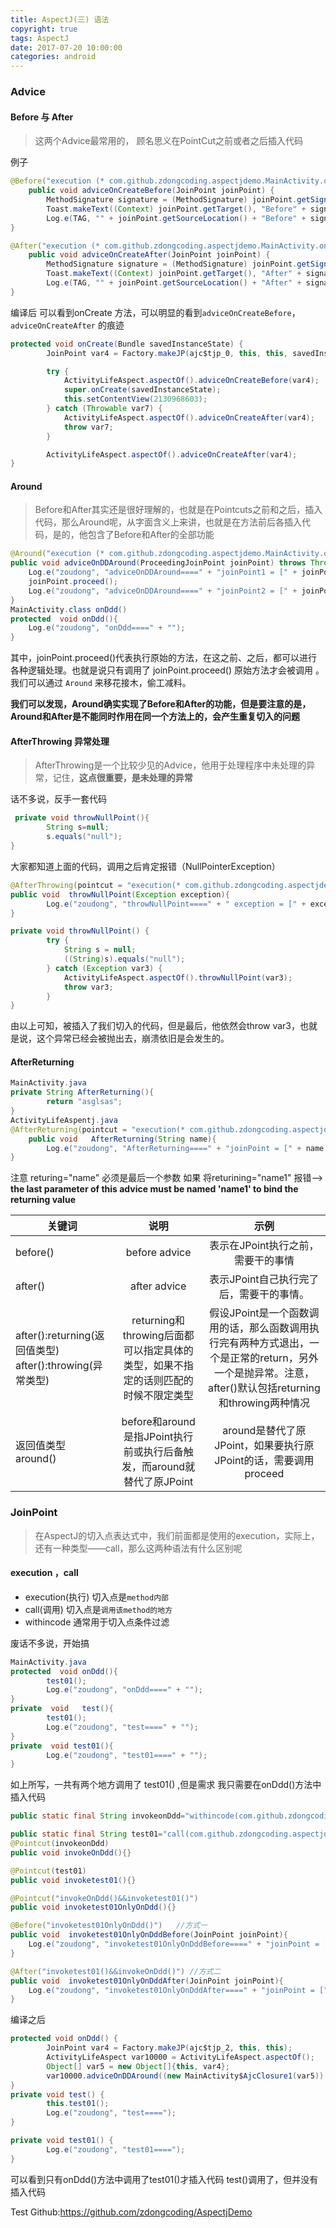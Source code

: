 ```yaml
---
title: AspectJ(三) 语法
copyright: true
tags: AspectJ
date: 2017-07-20 10:00:00
categories: android
---
```




### Advice
#### Before  与  After
> 这两个Advice最常用的， 顾名思义在PointCut之前或者之后插入代码

例子
```java
@Before("execution (* com.github.zdongcoding.aspectjdemo.MainActivity.onCreate(..))")
    public void adviceOnCreateBefore(JoinPoint joinPoint) {
        MethodSignature signature = (MethodSignature) joinPoint.getSignature();
        Toast.makeText((Context) joinPoint.getTarget(), "Before" + signature.toShortString(), Toast.LENGTH_SHORT).show();
        Log.e(TAG, "" + joinPoint.getSourceLocation() + "Before" + signature.toShortString());
}

@After("execution (* com.github.zdongcoding.aspectjdemo.MainActivity.onCreate(..))")
    public void adviceOnCreateAfter(JoinPoint joinPoint) {
        MethodSignature signature = (MethodSignature) joinPoint.getSignature();
        Toast.makeText((Context) joinPoint.getTarget(), "After" + signature.toShortString(), Toast.LENGTH_SHORT).show();
        Log.e(TAG, "" + joinPoint.getSourceLocation() + "After" + signature.toShortString());
}
```
  编译后 可以看到onCreate 方法，可以明显的看到` adviceOnCreateBefore `， ` adviceOnCreateAfter ` 的痕迹
```java
protected void onCreate(Bundle savedInstanceState) {
        JoinPoint var4 = Factory.makeJP(ajc$tjp_0, this, this, savedInstanceState);

        try {
            ActivityLifeAspect.aspectOf().adviceOnCreateBefore(var4);
            super.onCreate(savedInstanceState);
            this.setContentView(2130968603);
        } catch (Throwable var7) {
            ActivityLifeAspect.aspectOf().adviceOnCreateAfter(var4);
            throw var7;
        }

        ActivityLifeAspect.aspectOf().adviceOnCreateAfter(var4);
}
```
#### Around
>Before和After其实还是很好理解的，也就是在Pointcuts之前和之后，插入代码，那么Around呢，从字面含义上来讲，也就是在方法前后各插入代码，是的，他包含了Before和After的全部功能

```java
@Around("execution (* com.github.zdongcoding.aspectjdemo.MainActivity.onDdd())")
public void adviceOnDDAround(ProceedingJoinPoint joinPoint) throws Throwable {
    Log.e("zoudong", "adviceOnDDAround====" + "joinPoint1 = [" + joinPoint.getSignature() + "]");
    joinPoint.proceed();
    Log.e("zoudong", "adviceOnDDAround====" + "joinPoint2 = [" + joinPoint.getSignature() + "]");
}
MainActivity.class onDdd()
protected  void onDdd(){
    Log.e("zoudong", "onDdd====" + "");
}
```
其中，joinPoint.proceed()代表执行原始的方法，在这之前、之后，都可以进行各种逻辑处理。也就是说只有调用了 joinPoint.proceed() 原始方法才会被调用 。我们可以通过 ` Around ` 来移花接木，偷工减料。

**我们可以发现，Around确实实现了Before和After的功能，但是要注意的是，Around和After是不能同时作用在同一个方法上的，会产生重复切入的问题**

#### AfterThrowing  异常处理
>AfterThrowing是一个比较少见的Advice，他用于处理程序中未处理的异常，记住，**这点很重要，是未处理的异常**

话不多说，反手一套代码
```java
 private void throwNullPoint(){
        String s=null;
        s.equals("null");
}
```
大家都知道上面的代码，调用之后肯定报错（NullPointerException）

```java
@AfterThrowing(pointcut = "execution(* com.github.zdongcoding.aspectjdemo.MainActivity.throwNullPoint(..))",throwing="exception")
public void  throwNullPoint(Exception exception){
        Log.e("zoudong", "throwNullPoint====" + " exception = [" + exception.toString() + "]");
}

private void throwNullPoint() {
        try {
            String s = null;
            ((String)s).equals("null");
        } catch (Exception var3) {
            ActivityLifeAspect.aspectOf().throwNullPoint(var3);
            throw var3;
        }
}
```
由以上可知，被插入了我们切入的代码，但是最后，他依然会throw var3，也就是说，这个异常已经会被抛出去，崩溃依旧是会发生的。
#### AfterReturning
```java
MainActivity.java
private String AfterReturning(){
        return "asglsas";
}
ActivityLifeAspentj.java
@AfterReturning(pointcut = "execution(* com.github.zdongcoding.aspectjdemo.MainActivity.AfterReturning(..))",returning="name")
    public void   AfterReturning(String name){
        Log.e("zoudong", "AfterReturning====" + "joinPoint = [" + name + "]");
}
```
注意 returing="name" 必须是最后一个参数
如果 将returining="name1"  报错--> **the last parameter of this advice must be named 'name1' to bind the returning value**
  

|关键词  | 说明   | 示例 |
|-----|:------:|:------:|
|before() | before advice |表示在JPoint执行之前，需要干的事情
|after()  | after advice  |表示JPoint自己执行完了后，需要干的事情。
|after():returning(返回值类型)<br>after():throwing(异常类型) | returning和throwing后面都可以指定具体的类型，如果不指定的话则匹配的时候不限定类型  |  假设JPoint是一个函数调用的话，那么函数调用执行完有两种方式退出，一个是正常的return，另外一个是抛异常。注意，after()默认包括returning和throwing两种情况
| 返回值类型 around()   | before和around是指JPoint执行前或执行后备触发，而around就替代了原JPoint   |around是替代了原JPoint，如果要执行原JPoint的话，需要调用proceed

### JoinPoint
>在AspectJ的切入点表达式中，我们前面都是使用的execution，实际上，还有一种类型——call，那么这两种语法有什么区别呢
####  execution ，call
   + execution(执行) 切入点是` method内部 `
   + call(调用)   切入点是` 调用该method的地方 `
   + withincode  通常用于切入点条件过滤

废话不多说，开始搞
```java
MainActivity.java
protected  void onDdd(){
        test01();
        Log.e("zoudong", "onDdd====" + "");
}
private  void   test(){
        test01();
        Log.e("zoudong", "test====" + "");
}
private  void test01(){
        Log.e("zoudong", "test01====" + "");
}
```

如上所写，一共有两个地方调用了 test01() ,但是需求 我只需要在onDdd()方法中插入代码

```java
public static final String invokeonDdd="withincode(com.github.zdongcoding.aspectjdemo.MainActivity.onDdd(..))";

public static final String test01="call(com.github.zdongcoding.aspectjdemo.MainActivity.test01(..))";
@Pointcut(invokeonDdd)
public void invokeOnDdd(){}

@Pointcut(test01)
public void invoketest01(){}

@Pointcut("invokeOnDdd()&&invoketest01()")
public void invoketest01OnlyOnDdd(){}

@Before("invoketest01OnlyOnDdd()")   //方式一
public void  invoketest01OnlyOnDddBefore(JoinPoint joinPoint){
    Log.e("zoudong", "invoketest01OnlyOnDddBefore====" + "joinPoint = [" joinPoint.getSourceLocation() + "]");
}

@After("invoketest01()&&invokeOnDdd()") //方式二
public void  invoketest01OnlyOnDddAfter(JoinPoint joinPoint){
    Log.e("zoudong", "invoketest01OnlyOnDddAfter====" + "joinPoint = [" joinPoint.getSourceLocation() + "]");
}
```
编译之后

```java
protected void onDdd() {
        JoinPoint var4 = Factory.makeJP(ajc$tjp_2, this, this);
        ActivityLifeAspect var10000 = ActivityLifeAspect.aspectOf();
        Object[] var5 = new Object[]{this, var4};
        var10000.adviceOnDDAround((new MainActivity$AjcClosure1(var5)).linkClosureAndJoinPoint(69648));
}
private void test() {
        this.test01();
        Log.e("zoudong", "test====");
}

private void test01() {
        Log.e("zoudong", "test01====");
}
```
可以看到只有onDdd()方法中调用了test01()才插入代码  test()调用了，但并没有插入代码


Test Github:<https://github.com/zdongcoding/AspectjDemo>